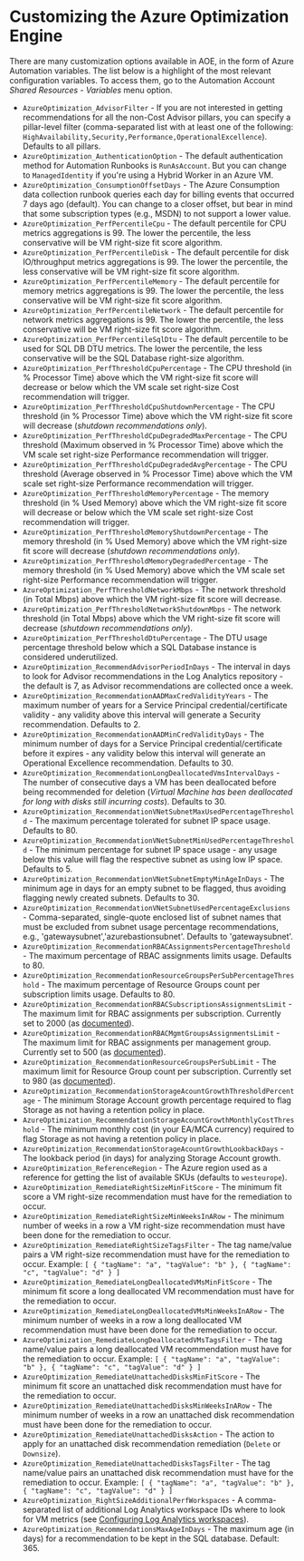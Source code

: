 # Customizing the Azure Optimization Engine

There are many customization options available in AOE, in the form of Azure Automation variables. The list below is a highlight of the most relevant configuration variables. To access them, go to the Automation Account _Shared Resources - Variables_ menu option.

* `AzureOptimization_AdvisorFilter` - If you are not interested in getting recommendations for all the non-Cost Advisor pillars, you can specify a pillar-level filter (comma-separated list with at least one of the following: `HighAvailability,Security,Performance,OperationalExcellence`). Defaults to all pillars.
* `AzureOptimization_AuthenticationOption` - The default authentication method for Automation Runbooks is `RunAsAccount`. But you can change to `ManagedIdentity` if you're using a Hybrid Worker in an Azure VM.
* `AzureOptimization_ConsumptionOffsetDays` - The Azure Consumption data collection runbook queries each day for billing events that occurred 7 days ago (default). You can change to a closer offset, but bear in mind that some subscription types (e.g., MSDN) to not support a lower value.
* `AzureOptimization_PerfPercentileCpu` - The default percentile for CPU metrics aggregations is 99. The lower the percentile, the less conservative will be VM right-size fit score algorithm.
* `AzureOptimization_PerfPercentileDisk` - The default percentile for disk IO/throughput metrics aggregations is 99. The lower the percentile, the less conservative will be VM right-size fit score algorithm.
* `AzureOptimization_PerfPercentileMemory` - The default percentile for memory metrics aggregations is 99. The lower the percentile, the less conservative will be VM right-size fit score algorithm.
* `AzureOptimization_PerfPercentileNetwork` - The default percentile for network metrics aggregations is 99. The lower the percentile, the less conservative will be VM right-size fit score algorithm.
* `AzureOptimization_PerfPercentileSqlDtu` - The default percentile to be used for SQL DB DTU metrics. The lower the percentile, the less conservative will be the SQL Database right-size algorithm.
* `AzureOptimization_PerfThresholdCpuPercentage` - The CPU threshold (in % Processor Time) above which the VM right-size fit score will decrease or below which the VM scale set right-size Cost recommendation will trigger.
* `AzureOptimization_PerfThresholdCpuShutdownPercentage` - The CPU threshold (in % Processor Time) above which the VM right-size fit score will decrease (_shutdown recommendations only_).
* `AzureOptimization_PerfThresholdCpuDegradedMaxPercentage` - The CPU threshold (Maximum observed in % Processor Time) above which the VM scale set right-size Performance recommendation will trigger.
* `AzureOptimization_PerfThresholdCpuDegradedAvgPercentage` - The CPU threshold (Average observed in % Processor Time) above which the VM scale set right-size Performance recommendation will trigger.
* `AzureOptimization_PerfThresholdMemoryPercentage` - The memory threshold (in % Used Memory) above which the VM right-size fit score will decrease or below which the VM scale set right-size Cost recommendation will trigger.
* `AzureOptimization_PerfThresholdMemoryShutdownPercentage` - The memory threshold (in % Used Memory) above which the VM right-size fit score will decrease (_shutdown recommendations only_).
* `AzureOptimization_PerfThresholdMemoryDegradedPercentage` - The memory threshold (in % Used Memory) above which the VM scale set right-size Performance recommendation will trigger.
* `AzureOptimization_PerfThresholdNetworkMbps` - The network threshold (in Total Mbps) above which the VM right-size fit score will decrease.
* `AzureOptimization_PerfThresholdNetworkShutdownMbps` - The network threshold (in Total Mbps) above which the VM right-size fit score will decrease (_shutdown recommendations only_).
* `AzureOptimization_PerfThresholdDtuPercentage` - The DTU usage percentage threshold below which a SQL Database instance is considered underutilized.
* `AzureOptimization_RecommendAdvisorPeriodInDays` - The interval in days to look for Advisor recommendations in the Log Analytics repository - the default is 7, as Advisor recommendations are collected once a week.
* `AzureOptimization_RecommendationAADMaxCredValidityYears` - The maximum number of years for a Service Principal credential/certificate validity - any validity above this interval will generate a Security recommendation. Defaults to 2.
* `AzureOptimization_RecommendationAADMinCredValidityDays` - The minimum number of days for a Service Principal credential/certificate before it expires - any validity below this interval will generate an Operational Excellence recommendation. Defaults to 30.
* `AzureOptimization_RecommendationLongDeallocatedVmsIntervalDays` - The number of consecutive days a VM has been deallocated before being recommended for deletion (_Virtual Machine has been deallocated for long with disks still incurring costs_). Defaults to 30.
* `AzureOptimization_RecommendationVNetSubnetMaxUsedPercentageThreshold` - The maximum percentage tolerated for subnet IP space usage. Defaults to 80.
* `AzureOptimization_RecommendationVNetSubnetMinUsedPercentageThreshold` - The minimum percentage for subnet IP space usage - any usage below this value will flag the respective subnet as using low IP space. Defaults to 5.
* `AzureOptimization_RecommendationVNetSubnetEmptyMinAgeInDays` - The minimum age in days for an empty subnet to be flagged, thus avoiding flagging newly created subnets. Defaults to 30.
* `AzureOptimization_RecommendationVNetSubnetUsedPercentageExclusions` - Comma-separated, single-quote enclosed list of subnet names that must be excluded from subnet usage percentage recommendations, e.g., 'gatewaysubnet','azurebastionsubnet'. Defaults to 'gatewaysubnet'.
* `AzureOptimization_RecommendationRBACAssignmentsPercentageThreshold` - The maximum percentage of RBAC assignments limits usage. Defaults to 80.
* `AzureOptimization_RecommendationResourceGroupsPerSubPercentageThreshold` - The maximum percentage of Resource Groups count per subscription limits usage. Defaults to 80.
* `AzureOptimization_RecommendationRBACSubscriptionsAssignmentsLimit` - The maximum limit for RBAC assignments per subscription. Currently set to 2000 (as [documented](https://docs.microsoft.com/en-us/azure/azure-resource-manager/management/azure-subscription-service-limits#azure-rbac-limits)).
* `AzureOptimization_RecommendationRBACMgmtGroupsAssignmentsLimit` - The maximum limit for RBAC assignments per management group. Currently set to 500 (as [documented](https://docs.microsoft.com/en-us/azure/azure-resource-manager/management/azure-subscription-service-limits#azure-rbac-limits)).
* `AzureOptimization_RecommendationResourceGroupsPerSubLimit` - The maximum limit for Resource Group count per subscription. Currently set to 980 (as [documented](https://docs.microsoft.com/en-us/azure/azure-resource-manager/management/azure-subscription-service-limits#subscription-limits)).
* `AzureOptimization_RecommendationStorageAcountGrowthThresholdPercentage` - The minimum Storage Account growth percentage required to flag Storage as not having a retention policy in place.
* `AzureOptimization_RecommendationStorageAcountGrowthMonthlyCostThreshold` - The minimum monthly cost (in your EA/MCA currency) required to flag Storage as not having a retention policy in place.
* `AzureOptimization_RecommendationStorageAcountGrowthLookbackDays` - The lookback period (in days) for analyzing Storage Account growth.
* `AzureOptimization_ReferenceRegion` - The Azure region used as a reference for getting the list of available SKUs (defaults to `westeurope`).
* `AzureOptimization_RemediateRightSizeMinFitScore` - The minimum fit score a VM right-size recommendation must have for the remediation to occur.
* `AzureOptimization_RemediateRightSizeMinWeeksInARow` - The minimum number of weeks in a row a VM right-size recommendation must have been done for the remediation to occur.
* `AzureOptimization_RemediateRightSizeTagsFilter` - The tag name/value pairs a VM right-size recommendation must have for the remediation to occur. Example: `[ { "tagName": "a", "tagValue": "b" }, { "tagName": "c", "tagValue": "d" } ]`
* `AzureOptimization_RemediateLongDeallocatedVMsMinFitScore` - The minimum fit score a long deallocated VM recommendation must have for the remediation to occur.
* `AzureOptimization_RemediateLongDeallocatedVMsMinWeeksInARow` - The minimum number of weeks in a row a long deallocated VM recommendation must have been done for the remediation to occur.
* `AzureOptimization_RemediateLongDeallocatedVMsTagsFilter` - The tag name/value pairs a long deallocated VM recommendation must have for the remediation to occur. Example: `[ { "tagName": "a", "tagValue": "b" }, { "tagName": "c", "tagValue": "d" } ]`
* `AzureOptimization_RemediateUnattachedDisksMinFitScore` - The minimum fit score an unattached disk recommendation must have for the remediation to occur.
* `AzureOptimization_RemediateUnattachedDisksMinWeeksInARow` - The minimum number of weeks in a row an unattached disk recommendation must have been done for the remediation to occur.
* `AzureOptimization_RemediateUnattachedDisksAction` - The action to apply for an unattached disk recommendation remediation (`Delete` or `Downsize`).
* `AzureOptimization_RemediateUnattachedDisksTagsFilter` - The tag name/value pairs an unattached disk recommendation must have for the remediation to occur. Example: `[ { "tagName": "a", "tagValue": "b" }, { "tagName": "c", "tagValue": "d" } ]`
* `AzureOptimization_RightSizeAdditionalPerfWorkspaces` - A comma-separated list of additional Log Analytics workspace IDs where to look for VM metrics (see [Configuring Log Analytics workspaces](./configuring-workspaces.md)).
* `AzureOptimization_RecommendationsMaxAgeInDays` - The maximum age (in days) for a recommendation to be kept in the SQL database. Default: 365.
